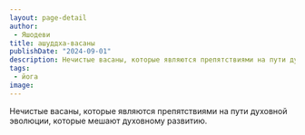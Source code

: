 ```yaml
---
layout: page-detail
author:
 - Яшодеви
title: ашуддха­-васаны
publishDate: "2024-09-01"
description: Нечистые васаны, которые являются препятствиями на пути духовной эволюции, которые мешают духовному развитию.
tags:
 - йога
image: 
---
```


Нечистые васаны, которые являются препятствиями на пути духовной эволюции, которые мешают духовному развитию.

